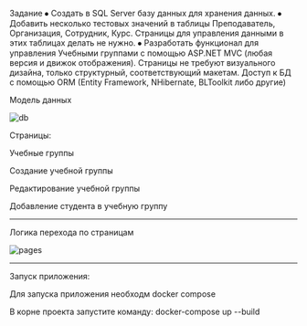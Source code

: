 Задание
⦁	Создать в SQL Server базу данных для хранения данных.
⦁	Добавить несколько тестовых значений в таблицы Преподаватель, Организация, Сотрудник, Курс. Страницы для управления данными в этих таблицах делать не нужно.
⦁	Разработать функционал для управления Учебными группами с помощью ASP.NET MVC (любая версия и движок отображения). Страницы не требуют визуального дизайна, только структурный, соответствующий макетам. Доступ к БД с помощью ORM (Entity Framework, NHibernate, BLToolkit либо другие) 

Модель данных

![db](https://github.com/Slomerr/Courses/assets/69957798/bfff8b79-43b1-40b2-82e9-4587256675b3)

Страницы:
  
  Учебные группы
  
  Создание учебной группы
  
  Редактирование учебной группы
  
  Добавление студента в учебную группу

--------------------------------------------------------------------------------------------

Логика перехода по страницам

![pages](https://github.com/Slomerr/Courses/assets/69957798/204d847c-6329-4e11-9913-3bcc700fa018)

--------------------------------------------------------------------------------------------

Запуск приложения:

Для запуска приложения необходм docker compose

В корне проекта запустите команду: docker-compose up --build
